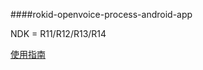 ####rokid-openvoice-process-android-app

NDK = R11/R12/R13/R14

[使用指南](https://developer-forum.rokid.com/t/rokid-openvoice-process-android-ndk/606)
